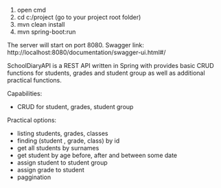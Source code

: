 1. open cmd
2. cd c:/project (go to your project root folder) 
3. mvn clean install
4. mvn spring-boot:run 

The server will start on port 8080.
Swagger link:  http://localhost:8080/documentation/swagger-ui.html#/

SchoolDiaryAPI is a REST API written in Spring with provides basic CRUD functions for students, grades and student group as well as additional practical functions.

Capabilities:
- CRUD for student, grades, student group

Practical options:
- listing students, grades, classes
- finding (student , grade, class) by id
- get all students by surnames
- get student by age before, after and between some date
- assign student to student group
- assign grade to student
- paggination 
